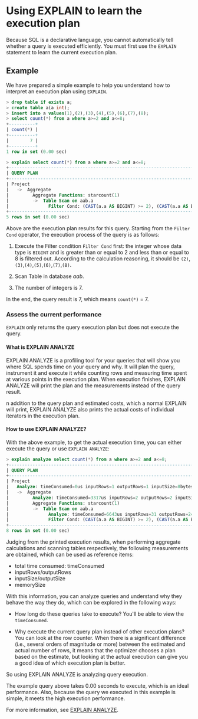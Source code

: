 # Using EXPLAIN to learn the execution plan

Because SQL is a declarative language, you cannot automatically tell whether a query is executed efficiently. You must first use the `EXPLAIN` statement to learn the current execution plan.

## Example

We have prepared a simple example to help you understand how to interpret an execution plan using `EXPLAIN`.

```sql
> drop table if exists a;
> create table a(a int);
> insert into a values(1),(2),(3),(4),(5),(6),(7),(8);
> select count(*) from a where a>=2 and a<=8;
+----------+
| count(*) |
+----------+
|        7 |
+----------+
1 row in set (0.00 sec)

> explain select count(*) from a where a>=2 and a<=8;
+-----------------------------------------------------------------------------------+
| QUERY PLAN                                                                        |
+-----------------------------------------------------------------------------------+
| Project                                                                           |
|   ->  Aggregate                                                                   |
|         Aggregate Functions: starcount(1)                                         |
|         ->  Table Scan on aab.a                                                   |
|               Filter Cond: (CAST(a.a AS BIGINT) >= 2), (CAST(a.a AS BIGINT) <= 8) |
+-----------------------------------------------------------------------------------+
5 rows in set (0.00 sec)
```

Above are the execution plan results for this query. Starting from the `Filter Cond` operator, the execution process of the query is as follows:

1. Execute the Filter condition `Filter Cond` first: the integer whose data type is `BIGINT` and is greater than or equal to 2 and less than or equal to 8 is filtered out. According to the calculation reasoning, it should be `(2)`,`(3)`,`(4)`,`(5)`,`(6)`,`(7)`,`(8)`.

2. Scan Table in database *aab*.

3. The number of integers is 7.

In the end, the query result is 7, which means `count(*)` = 7.

### Assess the current performance

`EXPLAIN` only returns the query execution plan but does not execute the query.

#### What is EXPLAIN ANALYZE

EXPLAIN ANALYZE is a profiling tool for your queries that will show you where SQL spends time on your query and why. It will plan the query, instrument it and execute it while counting rows and measuring time spent at various points in the execution plan. When execution finishes, EXPLAIN ANALYZE will print the plan and the measurements instead of the query result.

n addition to the query plan and estimated costs, which a normal EXPLAIN will print, EXPLAIN ANALYZE also prints the actual costs of individual iterators in the execution plan.

#### How to use EXPLAIN ANALYZE?

With the above example, to get the actual execution time, you can either execute the query or use `EXPLAIN ANALYZE`:

```sql
> explain analyze select count(*) from a where a>=2 and a<=8;
+-------------------------------------------------------------------------------------------------------------------------------+
| QUERY PLAN                                                                                                                    |
+-------------------------------------------------------------------------------------------------------------------------------+
| Project                                                                                                                       |
|   Analyze: timeConsumed=0us inputRows=1 outputRows=1 inputSize=8bytes outputSize=8bytes memorySize=8bytes                     |
|   ->  Aggregate                                                                                                               |
|         Analyze: timeConsumed=3317us inputRows=2 outputRows=2 inputSize=8bytes outputSize=16bytes memorySize=16bytes          |
|         Aggregate Functions: starcount(1)                                                                                     |
|         ->  Table Scan on aab.a                                                                                               |
|               Analyze: timeConsumed=6643us inputRows=31 outputRows=24 inputSize=96bytes outputSize=64bytes memorySize=64bytes |
|               Filter Cond: (CAST(a.a AS BIGINT) >= 2), (CAST(a.a AS BIGINT) <= 8)                                             |
+-------------------------------------------------------------------------------------------------------------------------------+
8 rows in set (0.00 sec)
```

Judging from the printed execution results, when performing aggregate calculations and scanning tables respectively, the following measurements are obtained, which can be used as reference items:

- total time consumed: timeConsumed
- inputRows/outputRows
- inputSize/outputSize
- memorySize

With this information, you can analyze queries and understand why they behave the way they do, which can be explored in the following ways:

- How long do these queries take to execute? You'll be able to view the `timeConsumed`.

- Why execute the current query plan instead of other execution plans? You can look at the row counter. When there is a significant difference (i.e., several orders of magnitude or more) between the estimated and actual number of rows, it means that the optimizer chooses a plan based on the estimate, but looking at the actual execution can give you a good idea of ​​which execution plan is better.

So using EXPLAIN ANALYZE is analyzing query execution.

The example query above takes 0.00 seconds to execute, which is an ideal performance. Also, because the query we executed in this example is simple, it meets the high execution performance.

For more information, see [EXPLAIN ANALYZE](../Reference/SQL-Reference/Other/Explain/explain-analyze.md).
